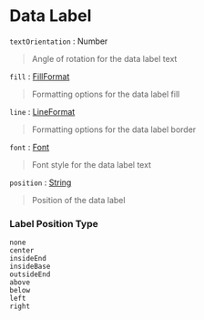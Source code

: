 # Data Label

`textOrientation` : Number
> Angle of rotation for the data label text

`fill` : [FillFormat](chart-format.md#fill-format)
> Formatting options for the data label fill

`line` : [LineFormat](chart-format.md#line-format)
> Formatting options for the data label border

`font` : [Font](font.md)
> Font style for the data label text

`position` : [String](#label-position-type)
> Position of the data label

### Label Position Type

	none
	center
	insideEnd
	insideBase
	outsideEnd
	above
	below
	left
	right